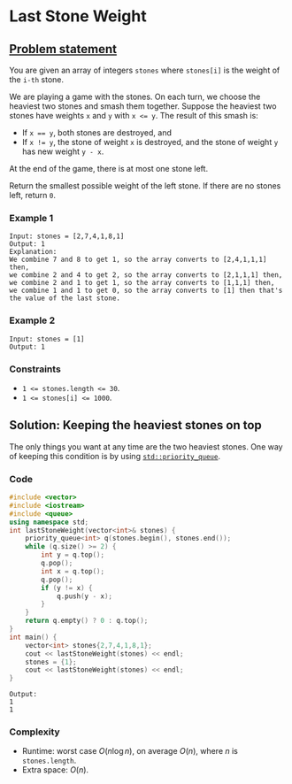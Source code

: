 # Last Stone Weight

## [Problem statement](https://leetcode.com/problems/last-stone-weight/)

You are given an array of integers `stones` where `stones[i]` is the weight of the `i-th` stone.

We are playing a game with the stones. On each turn, we choose the heaviest two stones and smash them together. Suppose the heaviest two stones have weights `x` and `y` with `x <= y`. The result of this smash is:

* If `x == y`, both stones are destroyed, and
* If `x != y`, the stone of weight `x` is destroyed, and the stone of weight `y` has new weight `y - x`.
    

At the end of the game, there is at most one stone left.

Return the smallest possible weight of the left stone. If there are no stones left, return `0`.

### Example 1

```text
Input: stones = [2,7,4,1,8,1]
Output: 1
Explanation: 
We combine 7 and 8 to get 1, so the array converts to [2,4,1,1,1] then,
we combine 2 and 4 to get 2, so the array converts to [2,1,1,1] then,
we combine 2 and 1 to get 1, so the array converts to [1,1,1] then,
we combine 1 and 1 to get 0, so the array converts to [1] then that's the value of the last stone.
```

### Example 2

```text
Input: stones = [1]
Output: 1
```

### Constraints

* `1 <= stones.length <= 30`.
* `1 <= stones[i] <= 1000`.
    

## Solution: Keeping the heaviest stones on top

The only things you want at any time are the two heaviest stones. One way of keeping this condition is by using [`std::priority_queue`](https://en.cppreference.com/w/cpp/container/priority_queue).

### Code

```cpp
#include <vector>
#include <iostream>
#include <queue>
using namespace std;
int lastStoneWeight(vector<int>& stones) {
    priority_queue<int> q(stones.begin(), stones.end());
    while (q.size() >= 2) {
        int y = q.top();
        q.pop();
        int x = q.top();
        q.pop();
        if (y != x) {
            q.push(y - x);
        }
    }
    return q.empty() ? 0 : q.top();    
}
int main() {
    vector<int> stones{2,7,4,1,8,1};
    cout << lastStoneWeight(stones) << endl;
    stones = {1};
    cout << lastStoneWeight(stones) << endl;
}
```

```text
Output:
1
1
```

### Complexity

* Runtime: worst case $O(n\log n)$, on average $O(n)$, where $n$ is `stones.length`.   
* Extra space: $O(n)$.
    
    
    